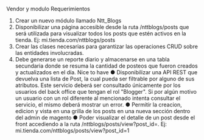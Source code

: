 Vendor y modulo
Requerimientos
1) Crear un nuevo módulo llamado Ntt_Blogs
2) Disponibilizar una página accesible desde la ruta <host>/nttblogs/posts que será
utilizada para visualizar todos los posts que estén activos en la tienda.
Ej: mi.tienda.com/nttblogs/posts
3) Crear las clases necesarias para garantizar las operaciones CRUD sobre las
entidades involucradas.
4) Debe generarse un reporte diario y almacenarse en una tabla secundaria donde se
resuma la cantidad de posteos que fueron creados y actualizados en el día.
Nice to have
● Disponibilizar una API REST que devuelva una lista de Post, la cual pueda ser
filtrable por alguno de sus atributos.
Este servicio deberá ser consultado únicamente por los usuarios del back office que
tengan el rol "Blogger". Si por algún motivo un usuario con un rol diferente al
mencionado intenta consultar el servicio, el mismo deberá mostrar un error.
● Permitir la creacion, edicion y vista en una grilla de los posts en una nueva sección
dentro del admin de magento
● Poder visualizar el detalle de un post desde el front accediendo a la ruta
<host>/nttblogs/posts/view?post_id=<id-post>.
Ej: mi.tienda.com/nttblogs/posts/view?post_id=1
